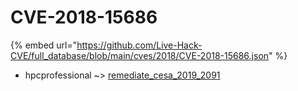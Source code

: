 # CVE-2018-15686
{% embed url="https://github.com/Live-Hack-CVE/full_database/blob/main/cves/2018/CVE-2018-15686.json" %}

* hpcprofessional ~> [remediate_cesa_2019_2091](https://www.alice-snow.ru/2018/database/cve-2018-15686/remediate_cesa_2019_2091-hpcprofessional)